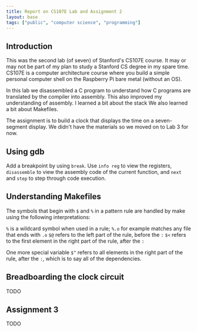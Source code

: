 ```yaml
---
title: Report on CS107E Lab and Assignment 2
layout: base
tags: ["public", "computer science", "programming"]
---
```


## Introduction

This was the second lab (of seven) of Stanford's CS107E course.
It may or may not be part of my plan to study a Stanford CS degree
in my spare time.
CS107E is a computer architecture course where you build 
a simple personal computer shell on the Raspberry Pi bare metal
(without an OS).

In this lab we disassembled a C program to understand how C programs
are translated by the compiler into assembly.
This also improved my understanding of assembly.
I learned a bit about the stack
We also learned a bit about Makefiles.

The assignment is to build a clock that displays the time on 
a seven-segment display.
We didn't have the materials so we moved on to Lab 3 for now.

## Using gdb

Add a breakpoint by using `break`.
Use `info reg` to view the registers,
`disassemble` to view the assembly code of the current function,
and `next` and `step` to step through code execution.

## Understanding Makefiles

The symbols that begin with `$` and `%` in a pattern rule are handled by make using the following interpretations:

`%` is a wildcard symbol when used in a rule; `%.o` for example matches any file that ends with `.o`
`$@` refers to the left part of the rule, before the `:`
`$<` refers to the first element in the right part of the rule, after the `:`
            
One more special variable `$^` refers to all elements in the right part of the
rule, after the `:`, which is to say all of the dependencies.

## Breadboarding the clock circuit

TODO

## Assignment 3

TODO

